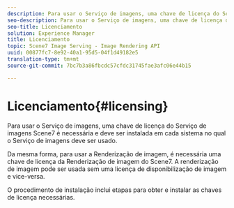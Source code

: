 ```yaml
---
description: Para usar o Serviço de imagens, uma chave de licença do Serviço de imagens Scene7 é necessária e deve ser instalada em cada sistema no qual o Serviço de imagens deve ser usado.
seo-description: Para usar o Serviço de imagens, uma chave de licença do Serviço de imagens Scene7 é necessária e deve ser instalada em cada sistema no qual o Serviço de imagens deve ser usado.
seo-title: Licenciamento
solution: Experience Manager
title: Licenciamento
topic: Scene7 Image Serving - Image Rendering API
uuid: 00877fc7-8e92-40a1-95d5-04f1d49182e5
translation-type: tm+mt
source-git-commit: 7bc7b3a86fbcdc57cfdc31745fae3afc06e44b15

---
```



# Licenciamento{#licensing}

Para usar o Serviço de imagens, uma chave de licença do Serviço de imagens Scene7 é necessária e deve ser instalada em cada sistema no qual o Serviço de imagens deve ser usado.

Da mesma forma, para usar a Renderização de imagem, é necessária uma chave de licença da Renderização de imagem do Scene7. A renderização de imagem pode ser usada sem uma licença de disponibilização de imagem e vice-versa.

O procedimento de instalação inclui etapas para obter e instalar as chaves de licença necessárias.
